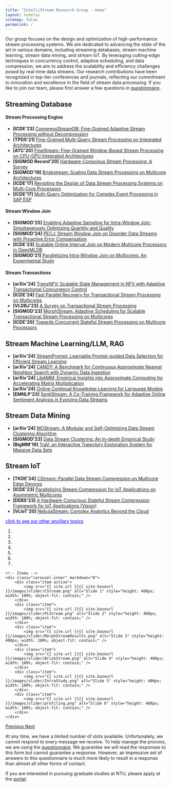 ```yaml
---
title: "IntelliStream Research Group - Home"
layout: homelay
sitemap: false
permalink: /
---
```


<!--<img src="{{ site.url }}{{ site.baseurl }}/images/teampic/team.jpg" width="50%" style="float: center" />-->

<script>
  function toggleVisibility(id) {
    var x = document.getElementById(id);
    if (x.style.display === "none") {
      x.style.display = "block";
    } else {
      x.style.display = "none";
    }
  }
</script>

Our group focuses on the design and optimization of high-performance stream processing systems. We are dedicated to advancing the state of the art in various domains, including streaming databases, stream machine learning, stream data mining, and stream IoT. By leveraging cutting-edge techniques in concurrency control, adaptive scheduling, and data compression, we aim to address the scalability and efficiency challenges posed by real-time data streams. Our research contributions have been recognized in top-tier conferences and journals, reflecting our commitment to innovation and excellence in the field of stream data processing. If you like to join our team, please first answer a few questions in <a href='https://forms.office.com/r/NrLZxYjrhg'>questionnaire</a>.

## Streaming Database

#### Stream Processing Engine
- **[ICDE'23]** [CompressStreamDB: Fine-Grained Adaptive Stream Processing without Decompression](https://ieeexplore.ieee.org/document/10184565)
- **[TPDS'21]** [Fine-Grained Multi-Query Stream Processing on Integrated Architectures](https://ieeexplore.ieee.org/document/9380479)
- **[ATC'20]** [FineStream: Fine-Grained Window-Based Stream Processing on CPU-GPU Integrated Architectures](https://www.usenix.org/system/files/atc20-zhang-feng.pdf)
- **[SIGMOD Record'20]** [Hardware-Conscious Stream Processing: A Survey](https://doi.org/10.1145/3385658.3385662)
- **[SIGMOD'19]** [Briskstream: Scaling Data Stream Processing on Multicore Architectures](https://doi.acm.org/10.1145/3299869.3300067)
- **[ICDE'17]** [Revisiting the Design of Data Stream Processing Systems on Multi-Core Processors](https://doi.org/10.1109/ICDE.2017.119)
- **[ICDE'17]** [Multi-Query Optimization for Complex Event Processing in SAP ESP](https://ieeexplore.ieee.org/document/7930061/)

#### Stream Window Join
- **[SIGMOD'25]** [Enabling Adaptive Sampling for Intra-Window Join: Simultaneously Optimizing Quantity and Quality]()
- **[SIGMOD'24]** [PECJ: Stream Window Join on Disorder Data Streams with Proactive Error Compensation](https://doi.org/10.1145/3639268)
- **[ICDE'23]** [Scalable Online Interval Join on Modern Multicore Processors in OpenMLDB](https://ieeexplore.ieee.org/document/10184828)
- **[SIGMOD'21]** [Parallelizing Intra-Window Join on Multicores: An Experimental Study](https://doi.org/10.1145/3448016.3452793)

#### Stream Transactions
- **[arXiv'24]** [TransNFV: Scalable State Management in NFV with Adaptive Transactional Concurrency Control](http://arxiv.org/abs/2312.01066)
- **[ICDE'24]** [Fast Parallel Recovery for Transactional Stream Processing on Multicores](https://intellistream.github.io/downloads/papers/ICDE24_MorphStreamR.pdf)
- **[VLDBJ'23]** [A Survey on Transactional Stream Processing](https://rdcu.be/dncBQ)
- **[SIGMOD'23]** [MorphStream: Adaptive Scheduling for Scalable Transactional Stream Processing on Multicores](https://doi.org/10.1145/3588913)
- **[ICDE'20]** [Towards Concurrent Stateful Stream Processing on Multicore Processors](https://doi.org/10.1109/ICDE48307.2020.00136)

## Stream Machine Learning/LLM, RAG
- **[arXiv'24]** [StreamPrompt: Learnable Prompt-guided Data Selection for Efficient Stream Learning](http://arxiv.org/abs/2406.07590)
- **[arXiv'24]** [CANDY: A Benchmark for Continuous Approximate Nearest Neighbor Search with Dynamic Data Ingestion](https://arxiv.org/pdf/2406.19651)
- **[arXiv'24]** [LibAMM: Empirical Insights into Approximate Computing for Accelerating Matrix Multiplication](https://arxiv.org/abs/2406.19651)
- **[arXiv'24]** [Online Continual Knowledge Learning for Language Models](http://arxiv.org/abs/2311.09632)
- **[EMNLP'23]** [SentiStream: A Co-Training Framework for Adaptive Online Sentiment Analysis in Evolving Data Streams](https://aclanthology.org/2023.emnlp-main.380)

## Stream Data Mining
- **[arXiv'24]** [MOStream: A Modular and Self-Optimizing Data Stream Clustering Algorithm](http://arxiv.org/abs/2309.04799)
- **[SIGMOD'23]** [Data Stream Clustering: An In-depth Empirical Study](https://doi.org/10.1145/3589307)
- **[BigMM'19]** [TraV: an Interactive Trajectory Exploration System for Massive Data Sets](https://ieeexplore.ieee.org/document/8919445)

## Stream IoT
- **[TKDE'24]** [CStream: Parallel Data Stream Compression on Multicore Edge Devices](https://ieeexplore.ieee.org/document/10506068)
- **[ICDE'23]** [Parallelizing Stream Compression for IoT Applications on Asymmetric Multicores](https://ieeexplore.ieee.org/document/10184703)
- **[DEBS'23]** [A Hardware-Conscious Stateful Stream Compression Framework for IoT Applications (Vision)](https://doi.org/10.1145/3583678.3596885)
- **[VLIoT'20]** [NebulaStream: Complex Analytics Beyond the Cloud](https://www.ronpub.com/ojiot/OJIOT_2020v6i1n07_Zeuch.html)

<span onclick="toggleVisibility('ancillaryTopics')" style="cursor: pointer; color: blue; text-decoration: underline;">click to see our other ancillary topics</span>
<div id="ancillaryTopics" style="display:none; margin-left: 20px;">
 - **[SIGMOD'24]** [Predictive and Near-Optimal Sampling for View Materialization in Video Databases](https://doi.org/10.1145/3639274)
 - **[IWQoS'24]** [Low-Latency Video Conferencing via Optimized Packet Routing and Reordering](http://arxiv.org/abs/2310.05054)
 - **[VLDBJ'22]** [Payment behavior prediction on shared parking lots with TR-GCN](https://doi.org/10.1007/s00778-021-00722-0)
 - **[TKDE'22]** [Periodic Weather-Aware LSTM With Event Mechanism for Parking Behavior Prediction](https://ieeexplore.ieee.org/document/9392279)
 - **[IJCAI'20]** [PewLSTM: Periodic LSTM with Weather-Aware Gating Mechanism for Parking Behavior Prediction](https://www.ijcai.org/proceedings/2020/610)
 - **[TPDS'17]** [Understanding Co-Running Behaviors on Integrated CPU/GPU Architectures](https://ieeexplore.ieee.org/document/7501903)
 - **[SC'16]** [Elastic Multi-resource Fairness: Balancing Fairness and Efficiency in Coupled CPU-GPU Architectures](https://ieeexplore.ieee.org/document/7877153)
 - **[TPDS'16]** [Melia: A MapReduce Framework on OpenCL-Based FPGAs](https://ieeexplore.ieee.org/document/7425227)
 - **[MASCOTS'15]** [To Co-run, or Not to Co-run: A Performance Study on Integrated Architectures](https://doi.org/10.1109/MASCOTS.2015.27)
 - **[VLDB'14]** [In-cache query co-processing on coupled CPU-GPU architectures](https://doi.org/10.14778/2735496.2735497)
 - **[VLDB'13]** [OmniDB: towards portable and efficient query processing on parallel CPU/GPU architectures](https://dl.acm.org/doi/10.14778/2536274.2536319)
</div>

<div markdown="0" id="carousel" class="carousel slide" data-ride="carousel" data-interval="3000" data-pause="hover" >
    <!-- Menu -->
    <ol class="carousel-indicators">
		<li data-target="#carousel" data-slide-to="0" class="active"></li>
		<li data-target="#carousel" data-slide-to="1"></li>
		<li data-target="#carousel" data-slide-to="2"></li>
		<li data-target="#carousel" data-slide-to="3"></li>
		<li data-target="#carousel" data-slide-to="4"></li>
		<li data-target="#carousel" data-slide-to="5"></li>
		<li data-target="#carousel" data-slide-to="6"></li>
    </ol>

    <!-- Items -->
    <div class="carousel-inner" markdown="0">
        <div class="item active">
            <img src="{{ site.url }}{{ site.baseurl }}/images/slider/CStream.png" alt="Slide 1" style="height: 400px; width: 100%; object-fit: contain;" />
        </div>
        <div class="item">
            <img src="{{ site.url }}{{ site.baseurl }}/images/slider/PLStream.png" alt="Slide 2" style="height: 400px; width: 100%; object-fit: contain;" />
        </div>
        <div class="item">
            <img src="{{ site.url }}{{ site.baseurl }}/images/slider/MorphStreamResults.png" alt="Slide 3" style="height: 400px; width: 100%; object-fit: contain;" />
        </div>
        <div class="item">
            <img src="{{ site.url }}{{ site.baseurl }}/images/slider/BriskStream.png" alt="Slide 4" style="height: 400px; width: 100%; object-fit: contain;" />
        </div>
        <div class="item">
            <img src="{{ site.url }}{{ site.baseurl }}/images/slider/IntraStudy.png" alt="Slide 5" style="height: 400px; width: 100%; object-fit: contain;" />
        </div>
        <div class="item">
            <img src="{{ site.url }}{{ site.baseurl }}/images/slider/profiling.png" alt="Slide 6" style="height: 400px; width: 100%; object-fit: contain;" />
        </div>
    </div>

  <a class="left carousel-control" href="#carousel" role="button" data-slide="prev">
    <span class="glyphicon glyphicon-chevron-left" aria-hidden="true"></span>
    <span class="sr-only">Previous</span>
  </a>
  <a class="right carousel-control" href="#carousel" role="button" data-slide="next">
    <span class="glyphicon glyphicon-chevron-right" aria-hidden="true"></span>
    <span class="sr-only">Next</span>
  </a>
</div>

At any time, we have a limited number of slots available. Unfortunately, we cannot respond to every message we receive. To help manage the process, we are using the <a href='https://forms.office.com/r/NrLZxYjrhg'>questionnaire</a>. We guarantee we will read the responses to this form but cannot guarantee a response. However, an impressive set of answers to this questionnaire is much more likely to result in a response than almost all other forms of contact.

If you are interested in pursuing graduate studies at NTU, please apply at the <a href='https://venus.wis.ntu.edu.sg/GOAL/OnlineApplicationModule/frmOnlineApplication.ASPX'>portal</a>.
